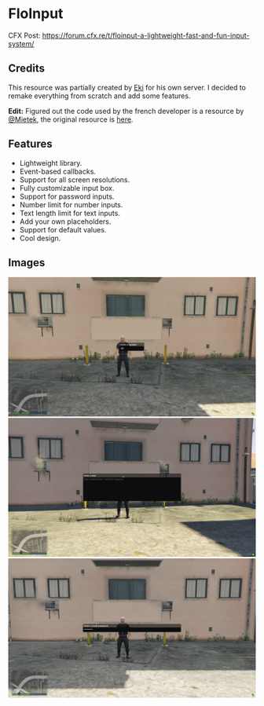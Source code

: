 # FloInput

CFX Post: https://forum.cfx.re/t/floinput-a-lightweight-fast-and-fun-input-system/

## Credits

This resource was partially created by [Eki](https://github.com/Ekinoxx0) for his own server.
I decided to remake everything from scratch and add some features.

**Edit:** Figured out the code used by the french developer is a resource by [@Mietek](https://forum.cfx.re/u/mmleczek), the original resource is [here](https://github.com/mmleczek/mmkeyboard-lua).

## Features
* Lightweight library.
* Event-based callbacks.
* Support for all screen resolutions.
* Fully customizable input box.
* Support for password inputs.
* Number limit for number inputs.
* Text length limit for text inputs.
* Add your own placeholders.
* Support for default values.
* Cool design.

## Images

![Number input](https://raw.githubusercontent.com/FRFlo/FloInput/develop/docs/number-input.png)
![Text input](https://raw.githubusercontent.com/FRFlo/FloInput/develop/docs/text-input.png)
![Password input](https://raw.githubusercontent.com/FRFlo/FloInput/develop/docs/short_text-input.png)
